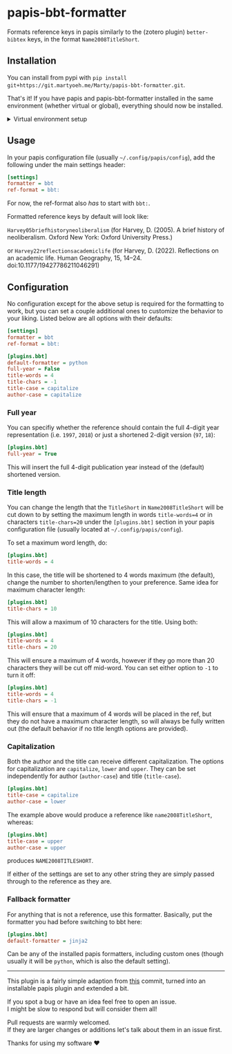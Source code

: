 # papis-bbt-formatter

Formats reference keys in papis similarly to the (zotero plugin) `better-bibtex` keys, in the format `Name2008TitleShort`.

## Installation

<!-- TODO set up pypi repository / explain git install path -->

You can install from pypi with `pip install git+https://git.martyoeh.me/Marty/papis-bbt-formatter.git`.

That's it! If you have papis and papis-bbt-formatter installed in the same environment (whether virtual or global),
everything should now be installed.

<!-- markdownlint-disable MD033 -->
<details>
<summary>Virtual environment setup</summary>

Depending on the way you set up your virtual environments, plugins like this can be _injected_ by the virtual environment manager.

For example, using `uv`, you can install papis to be accessible globally together with papis-bbt-formatter in the following way:

```bash
uv tool install --with git+https://git.martyoeh.me/Marty/papis-bbt-formatter.git papis
```

Or, with `pipx`:

```bash
pipx install papis
pipx inject papis git+https://git.martyoeh.me/Marty/papis-bbt-formatter.git
```

</details>
<!-- markdownlint-enable MD033 -->

## Usage

In your papis configuration file (usually `~/.config/papis/config`), add the following under the main settings header:

```cfg
[settings]
formatter = bbt
ref-format = bbt:
```

For now, the ref-format also _has_ to start with `bbt:`.

Formatted reference keys by default will look like:

`Harvey05briefhistoryneoliberalism` (for Harvey, D. (2005). A brief history of neoliberalism. Oxford New York: Oxford University Press.)

or `Harvey22reflectionsacademiclife` (for Harvey, D. (2022). Reflections on an academic life. Human Geography, 15, 14–24. doi:10.1177/19427786211046291)

## Configuration

No configuration except for the above setup is required for the formatting to work,
but you can set a couple additional ones to customize the behavior to your liking.
Listed below are all options with their defaults:

```cfg
[settings]
formatter = bbt
ref-format = bbt:

[plugins.bbt]
default-formatter = python
full-year = False
title-words = 4
title-chars = -1
title-case = capitalize
author-case = capitalize
```

### Full year

You can specifiy whether the reference should contain the full 4-digit year representation (i.e. `1997`, `2018`) or just a shortened 2-digit version (`97`, `18`):

```cfg
[plugins.bbt]
full-year = True
```

This will insert the full 4-digit publication year instead of the (default) shortened version.

### Title length

You can change the length that the `TitleShort` in `Name2008TitleShort` will be cut down to by setting
the maximum length in words `title-words=4` or in characters `title-chars=20` under the `[plugins.bbt]` section in your papis configuration file (usually located at `~/.config/papis/config`).

To set a maximum word length, do:

```cfg
[plugins.bbt]
title-words = 4
```

In this case, the title will be shortened to 4 words maximum (the default),
change the number to shorten/lengthen to your preference.
Same idea for maximum character length:

```cfg
[plugins.bbt]
title-chars = 10
```

This will allow a maximum of 10 characters for the title.
Using both:

```cfg
[plugins.bbt]
title-words = 4
title-chars = 20
```

This will ensure a maximum of 4 words, however if they go more than 20 characters they will be cut off mid-word.
You can set either option to `-1` to turn it off:

```cfg
[plugins.bbt]
title-words = 4
title-chars = -1
```

This will ensure that a maximum of 4 words will be placed in the ref, but they do not have a maximum character length,
so will always be fully written out (the default behavior if no title length options are provided).

### Capitalization

Both the author and the title can receive different capitalization.
The options for capitalization are `capitalize`, `lower` and `upper`.
They can be set independently for author (`author-case`) and title (`title-case`).

```cfg
[plugins.bbt]
title-case = capitalize
author-case = lower
```

The example above would produce a reference like `name2008TitleShort`, whereas:

```cfg
[plugins.bbt]
title-case = upper
author-case = upper
```

produces `NAME2008TITLESHORT`.

If either of the settings are set to any other string they are simply passed through to the reference as they are.

### Fallback formatter

For anything that is not a reference, use this formatter.
Basically, put the formatter you had before switching to bbt here:

```cfg
[plugins.bbt]
default-formatter = jinja2
```

Can be any of the installed papis formatters, including custom ones
(though usually it will be `python`, which is also the default setting).

---

This plugin is a fairly simple adaption from [this](https://github.com/hrdl-github/papis/commit/b9b9c6eaa3de159e1b210174ef49e90a89271eb8) commit,
turned into an installable papis plugin and extended a bit.

If you spot a bug or have an idea feel free to open an issue.\
I might be slow to respond but will consider them all!

Pull requests are warmly welcomed.\
If they are larger changes or additions let's talk about them in an issue first.

Thanks for using my software ❤️
